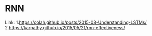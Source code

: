 # RNN 
Link:
   1.https://colah.github.io/posts/2015-08-Understanding-LSTMs/
   2.https://karpathy.github.io/2015/05/21/rnn-effectiveness/

